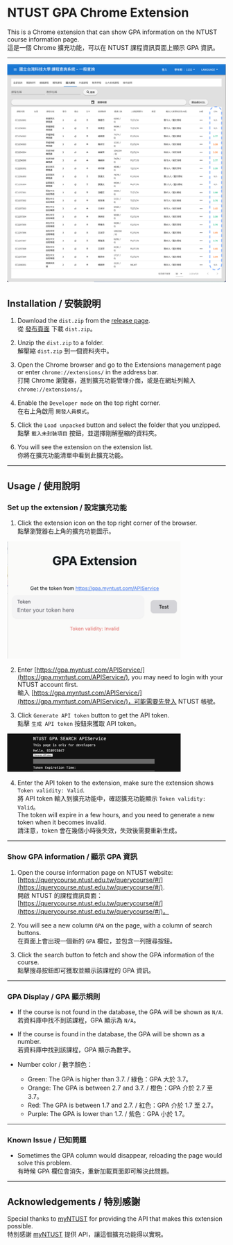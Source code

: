 # NTUST GPA Chrome Extension
This is a Chrome extension that can show GPA information on the NTUST course information page.  
這是一個 Chrome 擴充功能，可以在 NTUST 課程資訊頁面上顯示 GPA 資訊。

---

<img src="readme_images/show.png" alt="NTUST GPA Chrome Extension" width="800">

## Installation / 安裝說明
1. Download the `dist.zip` from the [release page](https://github.com/chengpong1127/GPA-Extension/releases).  
   從 [發布頁面](https://github.com/chengpong1127/GPA-Extension/releases) 下載 `dist.zip`。

2. Unzip the `dist.zip` to a folder.  
   解壓縮 `dist.zip` 到一個資料夾中。

3. Open the Chrome browser and go to the Extensions management page or enter `chrome://extensions/` in the address bar.  
   打開 Chrome 瀏覽器，進到擴充功能管理介面，或是在網址列輸入 `chrome://extensions/`。

4. Enable the `Developer mode` on the top right corner.  
   在右上角啟用 `開發人員模式`。

5. Click the `Load unpacked` button and select the folder that you unzipped.  
   點擊 `載入未封裝項目` 按鈕，並選擇剛解壓縮的資料夾。

6. You will see the extension on the extension list.  
   你將在擴充功能清單中看到此擴充功能。

---

## Usage / 使用說明
### Set up the extension / 設定擴充功能
1. Click the extension icon on the top right corner of the browser.  
   點擊瀏覽器右上角的擴充功能圖示。

<img src="readme_images/extension.png" alt="NTUST GPA Chrome Extension" width="400">

2. Enter [https://gpa.myntust.com/APIService/](https://gpa.myntust.com/APIService/), you may need to login with your NTUST account first.  
   輸入 [https://gpa.myntust.com/APIService/](https://gpa.myntust.com/APIService/)，可能需要先登入 NTUST 帳號。

3. Click `Generate API token` button to get the API token.  
   點擊 `生成 API token` 按鈕來獲取 API token。

<img src="readme_images/myntust.png" alt="NTUST GPA Chrome Extension" width="400">

4. Enter the API token to the extension, make sure the extension shows `Token validity: Valid`.  
   將 API token 輸入到擴充功能中，確認擴充功能顯示 `Token validity: Valid`。  
   The token will expire in a few hours, and you need to generate a new token when it becomes invalid.  
   請注意，token 會在幾個小時後失效，失效後需要重新生成。

---

### Show GPA information / 顯示 GPA 資訊
1. Open the course information page on NTUST website: [https://querycourse.ntust.edu.tw/querycourse/#/](https://querycourse.ntust.edu.tw/querycourse/#/).  
   開啟 NTUST 的課程資訊頁面：[https://querycourse.ntust.edu.tw/querycourse/#/](https://querycourse.ntust.edu.tw/querycourse/#/)。

2. You will see a new column `GPA` on the page, with a column of search buttons.  
   在頁面上會出現一個新的 `GPA` 欄位，並包含一列搜尋按鈕。

3. Click the search button to fetch and show the GPA information of the course.  
   點擊搜尋按鈕即可獲取並顯示該課程的 GPA 資訊。

---

### GPA Display / GPA 顯示規則
- If the course is not found in the database, the GPA will be shown as `N/A`.  
  若資料庫中找不到該課程，GPA 顯示為 `N/A`。

- If the course is found in the database, the GPA will be shown as a number.  
  若資料庫中找到該課程，GPA 顯示為數字。

- Number color / 數字顏色：
  - Green: The GPA is higher than 3.7. / 綠色：GPA 大於 3.7。
  - Orange: The GPA is between 2.7 and 3.7. / 橙色：GPA 介於 2.7 至 3.7。
  - Red: The GPA is between 1.7 and 2.7. / 紅色：GPA 介於 1.7 至 2.7。
  - Purple: The GPA is lower than 1.7. / 紫色：GPA 小於 1.7。

---

### Known Issue / 已知問題
- Sometimes the GPA column would disappear, reloading the page would solve this problem.  
  有時候 GPA 欄位會消失，重新加載頁面即可解決此問題。

---

## Acknowledgements / 特別感謝
Special thanks to [myNTUST](https://gpa.myntust.com/) for providing the API that makes this extension possible.  
特別感謝 [myNTUST](https://gpa.myntust.com/) 提供 API，讓這個擴充功能得以實現。
